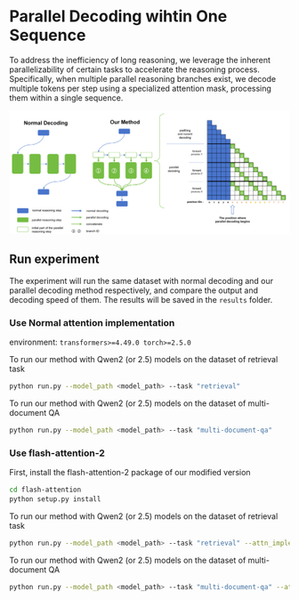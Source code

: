 # Parallel Decoding wihtin One Sequence

To address the inefficiency of long reasoning, we leverage the inherent parallelizability of certain tasks to accelerate the reasoning process. 
Specifically, when multiple parallel reasoning branches exist, 
we decode multiple tokens per step using a specialized attention mask, processing them within a single sequence.

![method](./method.png)


## Run experiment

The experiment will run the same dataset with normal decoding and our parallel decoding method respectively, 
and compare the output and decoding speed of them.
The results will be saved in the `results` folder.

### Use Normal attention implementation

environment:
``
transformers>=4.49.0
torch>=2.5.0
``

To run our method with Qwen2 (or 2.5) models on the dataset of retrieval task
```bash
python run.py --model_path <model_path> --task "retrieval"
```

To run our method with Qwen2 (or 2.5) models on the dataset of multi-document QA
```bash
python run.py --model_path <model_path> --task "multi-document-qa"
```
### Use flash-attention-2

First, install the flash-attention-2 package of our modified version
```bash
cd flash-attention
python setup.py install
```

To run our method with Qwen2 (or 2.5) models on the dataset of retrieval task
```bash
python run.py --model_path <model_path> --task "retrieval" --attn_implementation "flash_attention_2"
```

To run our method with Qwen2 (or 2.5) models on the dataset of multi-document QA
```bash
python run.py --model_path <model_path> --task "multi-document-qa" --attn_implementation "flash_attention_2"
```
